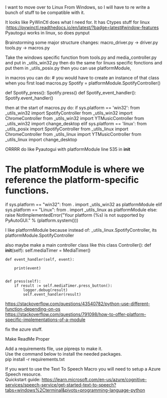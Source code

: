 I want to move over to Linux From Windows, so I will have to re write a bunch of stuff to be compatible with it.

It looks like PyWinCtl does what I need for. It has Ctypes stuff for linux      :https://pywinctl.readthedocs.io/en/latest/?badge=latest#window-features
Pyautogui works in linux, so does pynput

Brainstorming some major structure changes:
macro_driver.py -> driver.py
tools.py -> macros.py

Take the windows specific function from tools.py and media_controller.py and put in _utils_win32.py
then do the same for linuxs specific fonctions and put them in _utils_posix.py
then you can use platformModule, 
 
in macros you can do:  # you would have to create an instance of that class when you first load macros.py
Spotify = platformModule.SpotifyController()

def Spotify_press():
    Spotify.press()
def Spotify_event_handler():
    Spotify.event_handler()

then at the start of macros.py do:
if sys.platform == 'win32':
    from _utils_win32 import SpotifyController
    from _utils_win32 import ChromeController
    from _utils_win32 import YTMusicController
    from _utils_win32 import change_desktop
elif sys.platform == 'linux':
    from _utils_posix import SpotifyController
    from _utils_linux import ChromeController
    from _utils_linux import YTMusicController
    from _utils_linux import change_desktop

ORRRR
do like Pyautogui with platformModule   line 535 in __init__
# The platformModule is where we reference the platform-specific functions.
if sys.platform == "win32":
    from . import _utils_win32 as platformModule
elif sys.platform == "Linux":
    from . import _utils_linux as platformModule
else:
    raise NotImplementedError("Your platform (%s) is not supported by PyAutoGUI." % (platform.system()))

I like platformModule because instead of:
_utils_linux.SpotifyController, its platformModule.SpotifyController

also maybe make a main controller class like this
class Controller():
    def __init__(self):
        self.mediaTimer = MediaTimer()
    
    
    def event_handler(self, event):

        print(event)
        

    def press(self):
        if result := self.mediaTimer.press_button():
            logger.debug(result)
            self.event_handler(result)
        


https://stackoverflow.com/questions/43540782/python-use-different-function-depending-on-os
https://stackoverflow.com/questions/791098/how-to-offer-platform-specific-implementations-of-a-module

fix the azure stuff.




Make ReadMe Proper

Add a requirements file, use pipreqs to make it.  
Use the command below to install the needed packages.   
pip install -r requirements.txt

If you want to use the Text To Speech Macro you will need to setup a Azure Speech resource.   
Quickstart guide: https://learn.microsoft.com/en-us/azure/cognitive-services/speech-service/get-started-text-to-speech?tabs=windows%2Cterminal&pivots=programming-language-python   

